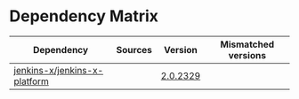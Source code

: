 # Dependency Matrix

Dependency | Sources | Version | Mismatched versions
---------- | ------- | ------- | -------------------
[jenkins-x/jenkins-x-platform](https://github.com/jenkins-x/jenkins-x-platform) |  | [2.0.2329](https://github.com/jenkins-x/jenkins-x-platform/releases/tag/v2.0.2329) | 
